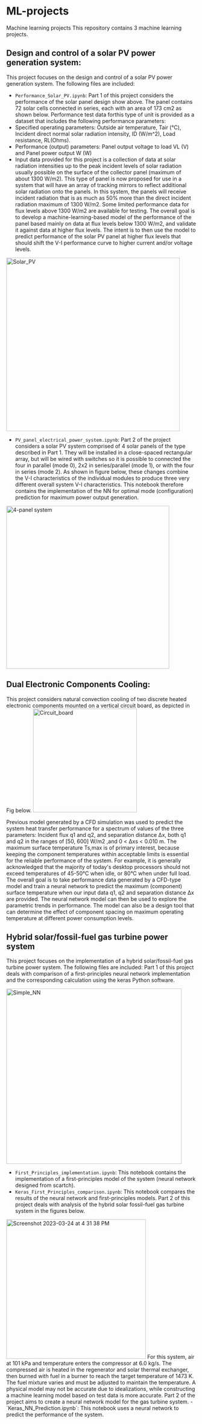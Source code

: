 # ML-projects
Machine learning projects
This repository contains 3 machine learning projects.

## Design and control of a solar PV power generation system:

This project focuses on the design and control of a solar PV power generation system. The following files are included:
- `Performance_Solar_PV.ipynb`: Part 1 of this project considers the performance of the solar panel design show above. The panel contains 72 solar cells connected in series, each with an area of 173 cm2 as shown below. Performance test data forthis type of unit is provided as a dataset that includes the following performance parameters: 
- Specified operating parameters: Outside air temperature, Tair (°C), Incident direct normal solar radiation intensity, ID (W/m^2), Load resistance, RL(Ohms). 
- Performance (output) parameters: Panel output voltage to load VL (V) and Panel power output W (W)
- Input data provided for this project is a collection of data at solar radiation intensities up to the peak incident levels of solar radiation usually possible on the surface of the collector panel (maximum of about 1300 W/m2). This type of panel is now proposed for use in a system that will have an array of tracking mirrors to reflect additional solar radiation onto the panels. In this system, the panels will receive incident radiation that is as much as 50% more than the direct incident radiation maximum of 1300 W/m2. Some limited performance data for flux levels above 1300 W/m2 are available for testing. The overall goal is to develop a machine-learning-based model of the performance of the panel based mainly on data at flux levels below 1300 W/m2, and validate it against data at higher flux levels. The intent is to then use the model to predict performance of the solar PV panel at higher flux levels that should shift the V-I performance curve to higher current and/or voltage levels. 
<img width="460" alt="Solar_PV" src="https://user-images.githubusercontent.com/124940176/227656685-b79e255b-8a8d-49f6-b33e-f7819b32120f.png">

- `PV_panel_electrical_power_system.ipynb`: Part 2 of the project considers a solar PV system comprised of 4 solar panels of the type described in Part 1. They will be installed in a close-spaced rectangular array, but will be wired with switches so it is possible to connected the four in parallel (mode 0), 2x2 in series/parallel (mode 1), or with the four in series (mode 2). As shown in figure below, these changes combine the V-I characteristics of the individual modules to produce three very different overall system V-I characteristics. This notebook therefore contains the implementation of the NN for optimal mode (configuration) prediction for maximum power output generation.
<img width="432" alt="4-panel system" src="https://user-images.githubusercontent.com/124940176/227655937-eb566405-e7d1-4df6-bc49-abf6871f6ec1.png">

## Dual Electronic Components Cooling: 
This project considers natural convection cooling of two discrete heated electronic components mounted on a vertical circuit board, as depicted in Fig below. <img width="275" alt="Circuit_board" src="https://user-images.githubusercontent.com/124940176/227658877-69108793-9f2d-4adb-b064-c10c622ea7de.png">

Previous model generated by a CFD simulation was used to predict the system heat transfer performance for a spectrum of values of the three parameters: Incident flux q1 and q2, and separation distance Δx, both q1 and q2 in the ranges of [50, 600] W/m2 ,and 0 < Δxs < 0.010 m. The maximum surface temperature Ts,max is of primary interest, because keeping the component temperatures within acceptable limits is essential for the reliable performance of the system. For example, it is generally acknowledged that the majority of today's desktop processors should not exceed temperatures of 45-50°C when idle, or 80°C when under full load.
The overall goal is to take performance data generated by a CFD-type model and train a neural network to predict the maximum (component) surface temperature when our input data q1, q2 and separation distance Δx are provided. The neural network model can then be used to explore the parametric trends in performance. The model can also be a design tool that can determine the effect of component spacing on maximum operating temperature at different power consumption levels.

## Hybrid solar/fossil-fuel gas turbine power system
This project focuses on the implementation of a hybrid solar/fossil-fuel gas turbine power system. The following files are included:
Part 1 of this project deals with comparison of a first-principles neural network implementation and the corresponding calculation using the keras Python software.

<img width="465" alt="Simple_NN" src="https://user-images.githubusercontent.com/124940176/227660211-dc6d4153-4b9c-451e-95f1-930d986c450a.png">

- `First_Principles_implementation.ipynb`: This notebook contains the implementation of a first-principles model of the system (neural network designed from scartch).
- `Keras_First_Principles_comparison.ipynb`: This notebook compares the results of the neural network and first-principles models.
Part 2 of this project deals with analysis of the hybrid solar fossil-fuel gas turbine system in the figures below.
<img width="370" alt="Screenshot 2023-03-24 at 4 31 38 PM" src="https://user-images.githubusercontent.com/124940176/227661388-04f810f8-836c-4387-b757-07cd4130948c.png">
For this system, air at 101 kPa and temperature enters the compressor at 6.0 kg/s. The compressed air is heated in the regenerator and solar thermal exchanger, then burned with fuel in a burner to reach the target temperature of 1473 K. The fuel mixture varies and must be adjusted to maintain the temperature. A physical model may not be accurate due to idealizations, while constructing a machine learning model based on test data is more accurate. Part 2 of the project aims to create a neural network model for the gas turbine system.
- `Keras_NN_Prediction.ipynb`: This notebook uses a neural network to predict the performance of the system.








